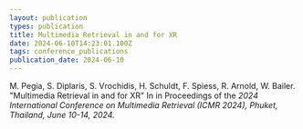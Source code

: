 ```yaml
---
layout: publication
types: publication
title: Multimedia Retrieval in and for XR
date: 2024-06-10T14:23:01.100Z
tags: conference_publications
publication_date: 2024-06-10
---
```

<!--StartFragment-->

M. Pegia, S. Diplaris, S. Vrochidis, H. Schuldt, F. Spiess, R. Arnold, W. Bailer. "Multimedia Retrieval in and for XR" In in Proceedings of the *2024 International Conference on Multimedia Retrieval (ICMR 2024), Phuket, Thailand, June 10-14, 2024.*

<!--EndFragment-->
